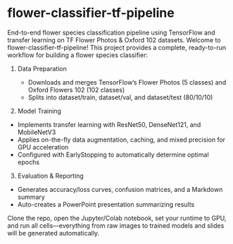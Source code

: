 # flower-classifier-tf-pipeline
End-to-end flower species classification pipeline using TensorFlow and transfer learning on TF Flower Photos &amp; Oxford 102 datasets.
Welcome to flower-classifier-tf-pipeline! This project provides a complete, ready-to-run workflow for building a flower species classifier:

1. Data Preparation

   - Downloads and merges TensorFlow’s Flower Photos (5 classes) and Oxford Flowers 102 (102 classes)
   - Splits into dataset/train, dataset/val, and dataset/test (80/10/10)

2. Model Training

  - Implements transfer learning with ResNet50, DenseNet121, and MobileNetV3
  - Applies on-the-fly data augmentation, caching, and mixed precision for GPU acceleration
  - Configured with EarlyStopping to automatically determine optimal epochs

3. Evaluation & Reporting

  - Generates accuracy/loss curves, confusion matrices, and a Markdown summary
  - Auto-creates a PowerPoint presentation summarizing results

Clone the repo, open the Jupyter/Colab notebook, set your runtime to GPU, and run all cells—everything from raw images to trained models and slides will be generated automatically.
